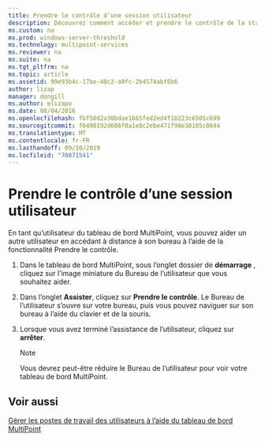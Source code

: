 ```yaml
---
title: Prendre le contrôle d’une session utilisateur
description: Découvrez comment accéder et prendre le contrôle de la station d’un autre utilisateur dans MultiPoint services
ms.custom: na
ms.prod: windows-server-threshold
ms.technology: multipoint-services
ms.reviewer: na
ms.suite: na
ms.tgt_pltfrm: na
ms.topic: article
ms.assetid: 99e93b4c-17be-40c2-a9fc-2b4574abf6b6
author: lizap
manager: dongill
ms.author: elizapo
ms.date: 08/04/2016
ms.openlocfilehash: fbf50d2a30bdae1665fed2ed4f1b223c6505c699
ms.sourcegitcommit: f6490192d686f0a1e0c2ebe471f98e30105c0844
ms.translationtype: MT
ms.contentlocale: fr-FR
ms.lasthandoff: 09/10/2019
ms.locfileid: "70871541"
---
```

# <a name="take-control-of-a-user-session"></a>Prendre le contrôle d’une session utilisateur
En tant qu’utilisateur du tableau de bord MultiPoint, vous pouvez aider un autre utilisateur en accédant à distance à son bureau à l’aide de la fonctionnalité Prendre le contrôle.  
  
1.  Dans le tableau de bord MultiPoint, sous l’onglet dossier de **démarrage** , cliquez sur l’image miniature du Bureau de l’utilisateur que vous souhaitez aider.  
  
2.  Dans l’onglet **Assister**, cliquez sur **Prendre le contrôle**. Le Bureau de l’utilisateur s’ouvre sur votre bureau, puis vous pouvez naviguer sur son bureau à l’aide du clavier et de la souris.  
  
3.  Lorsque vous avez terminé l’assistance de l’utilisateur, cliquez sur **arrêter**.  
  
    > [!NOTE]  
    > Vous devrez peut-être réduire le Bureau de l’utilisateur pour voir votre tableau de bord MultiPoint.  
  
## <a name="see-also"></a>Voir aussi  
[Gérer les postes de travail des utilisateurs à l’aide du tableau de bord MultiPoint](Manage-User-Desktops-Using-MultiPoint-Dashboard.md)  
  
